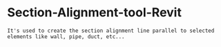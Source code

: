 # Section-Alignment-tool-Revit
    It's used to create the section alignment line parallel to selected elements like wall, pipe, duct, etc...
